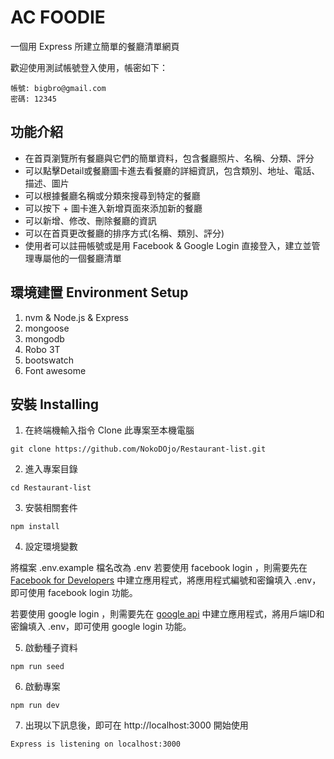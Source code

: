 # AC FOODIE
一個用 Express 所建立簡單的餐廳清單網頁

歡迎使用測試帳號登入使用，帳密如下：
```
帳號: bigbro@gmail.com
密碼: 12345
```

## 功能介紹
- 在首頁瀏覽所有餐廳與它們的簡單資料，包含餐廳照片、名稱、分類、評分
- 可以點擊Detail或餐廳圖卡進去看餐廳的詳細資訊，包含類別、地址、電話、描述、圖片
- 可以根據餐廳名稱或分類來搜尋到特定的餐廳
- 可以按下 + 圖卡進入新增頁面來添加新的餐廳
- 可以新增、修改、刪除餐廳的資訊
- 可以在首頁更改餐廳的排序方式(名稱、類別、評分)
- 使用者可以註冊帳號或是用 Facebook & Google Login 直接登入，建立並管理專屬他的一個餐廳清單



## 環境建置 Environment Setup

1. nvm & Node.js & Express
2. mongoose
3. mongodb
4. Robo 3T
5. bootswatch
6. Font awesome

## 安裝 Installing

1. 在終端機輸入指令 Clone 此專案至本機電腦
```
git clone https://github.com/NokoDOjo/Restaurant-list.git
```
2. 進入專案目錄
```
cd Restaurant-list
```
3. 安裝相關套件
```
npm install
```
4. 設定環境變數

將檔案 .env.example 檔名改為 .env
若要使用 facebook login ，則需要先在 [Facebook for Developers](https://developers.facebook.com/?locale=zh_TW) 中建立應用程式，將應用程式編號和密鑰填入 .env，即可使用 facebook login 功能。

若要使用 google login ，則需要先在 [google api](https://console.cloud.google.com/apis) 中建立應用程式，將用戶端ID和密鑰填入 .env，即可使用 google login 功能。

5. 啟動種子資料
```
npm run seed
```
6. 啟動專案
```
npm run dev
```
7. 出現以下訊息後，即可在 http://localhost:3000 開始使用
```
Express is listening on localhost:3000
```


